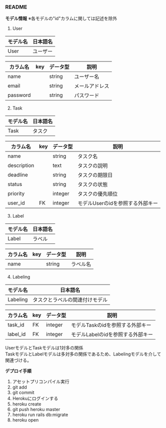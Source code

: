 ### README

**モデル情報**
※各モデルの"id"カラムに関しては記述を除外

1. User  

|モデル名 |日本語名|  
|--------|-------|  
|User    |ユーザー|  


|カラム名 |key|データ型|説明        |  
|--------|---|------|------------|  
|name    |   |string|ユーザー名    |  
|email   |   |string|メールアドレス|  
|password|   |string|パスワード   |  

2. Task  

|モデル名 |日本語名|  
|--------|-------|  
|Task    |タスク  |  


|カラム名    |key|データ型  |説明          |  
|-----------|---|--------|--------------|  
|name       |   |string  |タスク名       |  
|description|   |text    |タスクの説明    |  
|deadline   |   |string  |タスクの期限日  |  
|status     |   |string  |タスクの状態   |  
|priority   |   |integer |タスクの優先順位|  
|user_id    |FK |integer |モデルUserのidを参照する外部キー|  


3. Label  

|モデル名 |日本語名|  
|--------|-------|  
|Label   |ラベル  |  


|カラム名 |key|データ型|説明        |  
|--------|---|------|------------|  
|name    |   |string|ラベル名     |  


4. Labeling  

|モデル名 |日本語名|  
|--------|-------|  
|Labeling|タスクとラベルの関連付けモデル  |  


|カラム名 |key|データ型|説明        |  
|--------|---|------|------------|  
|task_id |FK |integer|モデルTaskのidを参照する外部キー|  
|label_id|FK |integer|モデルLabelのidを参照する外部キー |  

UserモデルとTaskモデルは1対多の関係  
TaskモデルとLabelモデルは多対多の関係であるため、Labelingモデルを介して関連づける。  

**デプロイ手順**

1. アセットプリコンパイル実行
2. git add
3. git commit
4. Herokuにログインする
5. heroku create
6. git push heroku master
7. heroku run rails db:migrate
8. heroku open
